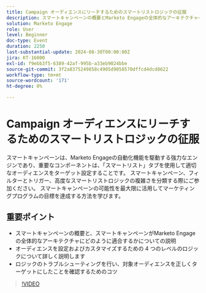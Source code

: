 ```yaml
---
title: Campaign オーディエンスにリーチするためのスマートリストロジックの征服
description: スマートキャンペーンの概要とMarketo Engageの全体的なアーキテクチャへの適合オーディエンスを設定およびカスタマイズする 4 つのレベルのロジックの詳細な掘り下げロジックのトラブルシューティングのコツおよび対象オーディエンスを正しくターゲット設定したことを確認します
solution: Marketo Engage
role: User
level: Beginner
doc-type: Event
duration: 2250
last-substantial-update: 2024-08-30T00:00:00Z
jira: KT-16000
exl-id: f9ebb3f5-6389-42af-995b-a33eb9024bbe
source-git-commit: 3f2a8375249858c4905d9058570dffcd4dcd8622
workflow-type: tm+mt
source-wordcount: '171'
ht-degree: 0%

---
```


# Campaign オーディエンスにリーチするためのスマートリストロジックの征服

スマートキャンペーンは、Marketo Engageの自動化機能を駆動する強力なエンジンであり、重要なコンポーネントは、「スマートリスト」タブを使用して適切なオーディエンスをターゲット設定することです。 スマートキャンペーン、フィルターとトリガー、高度なスマートリストロジックの複雑さを分類する際にご参加ください。 スマートキャンペーンの可能性を最大限に活用してマーケティングプログラムの目標を達成する方法を学びます。

## 重要ポイント

* スマートキャンペーンの概要と、スマートキャンペーンがMarketo Engageの全体的なアーキテクチャにどのように適合するかについての説明
* オーディエンスを設定およびカスタマイズするための 4 つのレベルのロジックについて詳しく説明します
* ロジックのトラブルシューティングを行い、対象オーディエンスを正しくターゲットにしたことを確認するためのコツ

>[!VIDEO](https://video.tv.adobe.com/v/3457297/?learn=on&captions=jpn)
